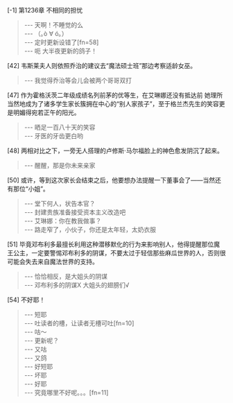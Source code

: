 
[-1] 第1236章 不相同的担忧
>--- 天啊！不睡觉的么<br>
>--- （｡ò ∀ ó｡）<br>
>--- 定时更新设错了[fn=58]<br>
>--- 呃  大半夜更新的鸽子！<br>

[42] 韦斯莱夫人则依照乔治的建议去“魔法硕士班”那边考察适龄女巫。
>--- 我觉得乔治等会儿会被两个哥哥双打<br>

[47] 作为霍格沃茨二年级成绩名列前茅的优等生，在艾琳娜还没有抵达前 她理所当然地成为了诸多学生家长簇拥在中心的“别人家孩子”，至于格兰杰先生的笑容更是明媚得宛若正午的阳光。
>--- 晒足一百八十天的笑容<br>
>--- 牙医的牙齿更白哟<br>

[48] 两相对比之下，一旁无人搭理的卢修斯·马尔福脸上的神色愈发阴沉了起来。
>--- 醒醒，那是你未来亲家<br>

[50] 或许，等到这次家长会结束之后，他要想办法提醒一下董事会了——当然还有那位“小姐”。
>--- 堂下何人，状告本官？<br>
>--- 封建贵族准备接受资本主义改造吧<br>
>--- 艾琳娜：你在教我做事？<br>
>--- 路走窄了，小伙子，你还是太年轻，太奶衣服<br>

[51] 毕竟邓布利多最擅长利用这种潜移默化的行为来影响别人，他得提醒那位魔王公主，一定要警惕邓布利多的阴谋，不要太过于轻信那些麻瓜世界的人，否则很可能会失去来自魔法世界的支持。
>--- 恰恰相反，是大姐头的阴谋<br>
>--- 邓布利多的阴谋X
大姐头的翅膀们√<br>

[54] 不好耶！
>--- 短耶<br>
>--- 吐读者的槽，让读者无槽可吐[fn=10]<br>
>--- 咕～<br>
>--- 更新呢？<br>
>--- 又咕<br>
>--- 又鸽<br>
>--- 好短耶<br>
>--- 坏耶<br>
>--- 好耶<br>
>--- 究竟哪里不好呢。。。[fn=11]<br>
